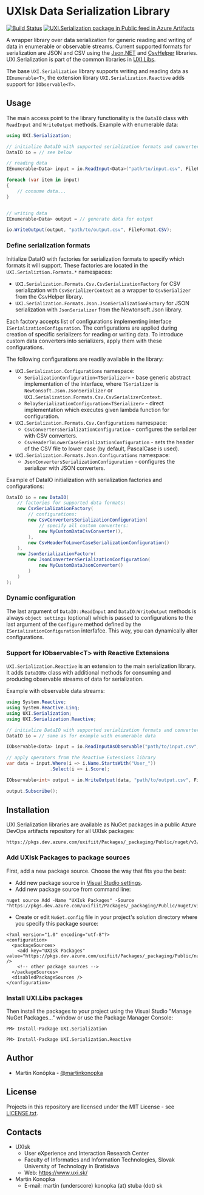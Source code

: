 # UXIsk Data Serialization Library

[![Build Status](https://dev.azure.com/uxifiit/UXI.Libs/_apis/build/status/uxifiit.UXI.Serialization?branchName=master)](https://dev.azure.com/uxifiit/UXI.Libs/_build/latest?definitionId=4&branchName=master) [![UXI.Serialization package in Public feed in Azure Artifacts](https://feeds.dev.azure.com/uxifiit/905a1e2c-1aff-45b3-bc72-dba43be0a133/_apis/public/Packaging/Feeds/990007cf-a847-406c-9fa5-dec22ee2ccdc/Packages/9d8d0ff5-d02d-4399-99d5-a097b2850312/Badge)](https://dev.azure.com/uxifiit/Packages/_packaging?_a=package&feed=990007cf-a847-406c-9fa5-dec22ee2ccdc&package=9d8d0ff5-d02d-4399-99d5-a097b2850312&preferRelease=true)

A wrapper library over data serialization for generic reading and writing of data in enumerable or observable streams. Current supported formats for serialization are JSON and CSV using the [Json.NET](https://github.com/JamesNK/Newtonsoft.Json) and [CsvHelper](https://github.com/JoshClose/CsvHelper) libraries. UXI.Serialization is part of the common libraries in [UXI.Libs](https://github.com/uxifiit/UXI.Libs).

The base `UXI.Serialization` library supports writing and reading data as `IEnumerable<T>`, the extension library `UXI.Serialization.Reactive` adds support for `IObservable<T>`. 



## Usage

The main access point to the library functionality is the `DataIO` class with `ReadInput` and `WriteOutput` methods. Example with enumerable data:

```csharp
using UXI.Serialization;

// initialize DataIO with supported serialization formats and converters
DataIO io = // see below

// reading data
IEnumerable<Data> input = io.ReadInput<Data>("path/to/input.csv", FileFormat.CSV);

foreach (var item in input) 
{
    // consume data...
}


// writing data
IEnumerable<Data> output = // generate data for output

io.WriteOutput(output, "path/to/output.csv", FileFormat.CSV);
```

### Define serialization formats

Initialize DataIO with factories for serialization formats to specify which formats it will support. These factories are located in the `UXI.Serializtion.Formats.*` namespaces:

* `UXI.Serialization.Formats.Csv.CsvSerializationFactory` for CSV serialization with `CsvSerializerContext` as a wrapper to `CsvSerializer` from the CsvHelper library.
* `UXI.Serialization.Formats.Json.JsonSerializationFactory` for JSON serialization with `JsonSerializer` from the Newtonsoft.Json library.

Each factory accepts list of configurations implementing interface `ISerializationConfiguration`. The configurations are applied during creation of specific serializers for reading or writing data. To introduce custom data converters into serializers, apply them with these configurations.

The following configurations are readily available in the library:
* `UXI.Serialization.Configurations` namespace:
    * `SerializationConfiguration<TSerializer>` - base generic abstract implementation of the interface, where `TSerializer` is `Newtonsoft.Json.JsonSerializer` or `UXI.Serialization.Formats.Csv.CsvSerializerContext`. 
    * `RelaySerializationConfiguration<TSerializer>` - direct implementation which executes given lambda function for configuration.
* `UXI.Serialization.Formats.Csv.Configurations` namespace:
    * `CsvConvertersSerializationConfiguration` - configures the serializer with CSV converters.
    * `CsvHeaderToLowerCaseSerializationConfiguration` - sets the header of the CSV file to lower case (by default, PascalCase is used).
* `UXI.Serialization.Formats.Json.Configurations` namespace:
    * `JsonConvertersSerializationConfiguration` - configures the serializer with JSON converters.

Example of DataIO initialization with serialization factories and configurations:

```csharp
DataIO io = new DataIO(
    // factories for supported data formats:
    new CsvSerializationFactory(
        // configurations:
        new CsvConvertersSerializationConfiguration(
            // specify all custom converters:
            new MyCustomDataCsvConverter(),
        ),
        new CsvHeaderToLowerCaseSerializationConfiguration()
    ),
    new JsonSerializationFactory(
        new JsonConvertersSerializationConfiguration(
            new MyCustomDataJsonConverter()
        )
    )
);
```


### Dynamic configuration

The last argument of `DataIO::ReadInput` and `DataIO:WriteOutput` methods is always `object settings` (optional) which is passed to configurations to the last argument of the `Configure` method defined by the `ISerializationConfiguration` interfafce. This way, you can dynamically alter configurations.


### Support for IObservable\<T\> with Reactive Extensions

`UXI.Serialization.Reactive` is an extension to the main serialization library. It adds `DataIORx` class with additional methods for consuming and producing observable streams of data for serialization. 

Example with observable data streams:

```csharp
using System.Reactive;
using System.Reactive.Linq;
using UXI.Serialization;
using UXI.Serialization.Reactive;

// initialize DataIO with supported serialization formats and converters
DataIO io = // same as for example with enumerable data

IObservable<Data> input = io.ReadInputAsObservable("path/to/input.csv", FileFormat.CSV);

// apply operators from the Reactive Extensions library
var data = input.Where(i => i.Name.StartsWith("User_"))
                .Select(i => i.Score);

IObservable<int> output = io.WriteOutput(data, "path/to/output.csv", FileFormat.CSV);

output.Subscribe();
```



## Installation

UXI.Serialization libraries are available as NuGet packages in a public Azure DevOps artifacts repository for all UXIsk packages:
```
https://pkgs.dev.azure.com/uxifiit/Packages/_packaging/Public/nuget/v3/index.json
```

### Add UXIsk Packages to package sources
First, add a new package source. Choose the way that fits you the best:
* Add new package source in [Visual Studio settings](https://docs.microsoft.com/en-us/azure/devops/artifacts/nuget/consume?view=azure-devops).
* Add new package source from command line:
```
nuget source Add -Name "UXIsk Packages" -Source "https://pkgs.dev.azure.com/uxifiit/Packages/_packaging/Public/nuget/v3/index.json"
```
* Create or edit `NuGet.config` file in your project's solution directory where you specify this package source:
```
<?xml version="1.0" encoding="utf-8"?>
<configuration>
  <packageSources>
    <add key="UXIsk Packages" value="https://pkgs.dev.azure.com/uxifiit/Packages/_packaging/Public/nuget/v3/index.json" />
    <!-- other package sources -->
  </packageSources>
  <disabledPackageSources />
</configuration>
```

### Install UXI.Libs packages

Then install the packages to your project using the Visual Studio "Manage NuGet Packages..." window or use the Package Manager Console:
```
PM> Install-Package UXI.Serialization
```

```
PM> Install-Package UXI.Serialization.Reactive
```



## Author

* Martin Konôpka - [@martinkonopka](https://github.com/martinkonopka)



## License

Projects in this repository are licensed under the MIT License - see [LICENSE.txt](LICENSE.txt).



## Contacts

* UXIsk
  * User eXperience and Interaction Research Center
  * Faculty of Informatics and Information Technologies, Slovak University of Technology in Bratislava
  * Web: https://www.uxi.sk/
* Martin Konopka
  * E-mail: martin (underscore) konopka (at) stuba (dot) sk
